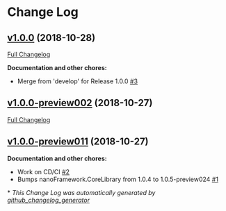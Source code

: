 # Change Log

## [v1.0.0](https://github.com/nanoframework/lib-nanoFramework.Hardware.Stm32/tree/v1.0.0) (2018-10-28)
[Full Changelog](https://github.com/nanoframework/lib-nanoFramework.Hardware.Stm32/compare/v1.0.0-preview002...v1.0.0)

**Documentation and other chores:**

- Merge from 'develop' for Release 1.0.0 [\#3](https://github.com/nanoframework/lib-nanoFramework.Hardware.Stm32/pull/3)

## [v1.0.0-preview002](https://github.com/nanoframework/lib-nanoFramework.Hardware.Stm32/tree/v1.0.0-preview002) (2018-10-27)
[Full Changelog](https://github.com/nanoframework/lib-nanoFramework.Hardware.Stm32/compare/v1.0.0-preview011...v1.0.0-preview002)

## [v1.0.0-preview011](https://github.com/nanoframework/lib-nanoFramework.Hardware.Stm32/tree/v1.0.0-preview011) (2018-10-27)
**Documentation and other chores:**

- Work on CD/CI [\#2](https://github.com/nanoframework/lib-nanoFramework.Hardware.Stm32/pull/2)
- Bumps nanoFramework.CoreLibrary from 1.0.4 to 1.0.5-preview024 [\#1](https://github.com/nanoframework/lib-nanoFramework.Hardware.Stm32/pull/1)



\* *This Change Log was automatically generated by [github_changelog_generator](https://github.com/skywinder/Github-Changelog-Generator)*
